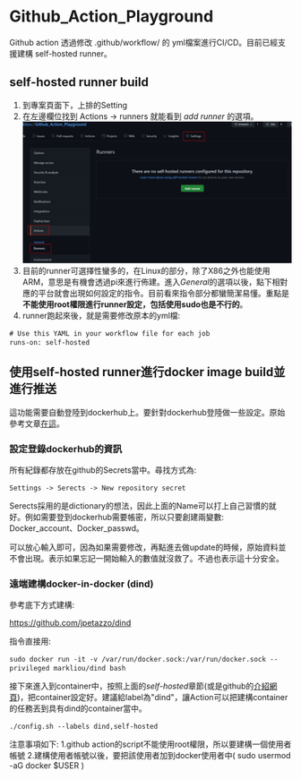 Github_Action_Playground
==
Github action 透過修改 .github/workflow/ 的 yml檔案進行CI/CD。目前已經支援建構 self-hosted runner。
## self-hosted runner build
1. 到專案頁面下，上排的Setting 
2. 在左邊欄位找到 Actions -> runners 就能看到 *add runner* 的選項。
![setting](https://github.com/markliou/Github_Action_Playground/blob/main/pics/setting.jpg?raw=true) 
3. 目前的runner可選擇性蠻多的，在Linux的部分，除了X86之外也能使用ARM，意思是有機會透過pi來進行佈建。進入*General*的選項以後，點下相對應的平台就會出現如何設定的指令。目前看來指令部分都蠻簡潔易懂。重點是**不能使用root權限進行runner設定，包括使用sudo也是不行的**。
4. runner跑起來後，就是需要修改原本的yml檔:
```
# Use this YAML in your workflow file for each job
runs-on: self-hosted
```

## 使用self-hosted runner進行docker image build並進行推送
這功能需要自動登陸到dockerhub上。要針對dockerhub登陸做一些設定。原始參考文章[在這](https://medium.com/platformer-blog/lets-publish-a-docker-image-to-docker-hub-using-a-github-action-f0b17e5cceb3)。
### 設定登錄dockerhub的資訊
所有紀錄都存放在github的Secrets當中。尋找方式為:
```
Settings -> Serects -> New repository secret
```
Serects採用的是dictionary的想法，因此上面的Name可以打上自己習慣的就好。例如需要登到dockerhub需要帳密，所以只要創建兩變數: Docker_account、Docker_passwd。<p>
可以放心輸入即可，因為如果需要修改，再點進去做update的時候，原始資料並不會出現。表示如果忘記一開始輸入的數值就沒救了。不過也表示這十分安全。
### 遠端建構docker-in-docker (dind)
參考底下方式建構:<p>
https://github.com/jpetazzo/dind<p>
指令直接用:
```shell
sudo docker run -it -v /var/run/docker.sock:/var/run/docker.sock --privileged markliou/dind bash
```
接下來進入到container中，按照上面的*self-hosted*章節(或是github的[介紹網頁](https://github.com/markliou/Github_Action_Playground/settings/actions/runners/new?arch=x64&os=linux))，把container設定好。建議給label為"dind"，讓Action可以把建構container的任務丟到具有dind的container當中。
```shell
./config.sh --labels dind,self-hosted
```
注意事項如下:
1.github action的script不能使用root權限，所以要建構一個使用者帳號
2.建構使用者帳號以後，要把該使用者加到docker使用者中( sudo usermod -aG docker $USER )